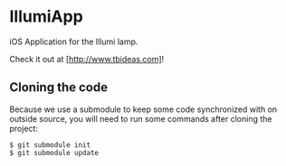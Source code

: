 IllumiApp
=========

iOS Application for the Illumi lamp.

Check it out at [http://www.tbideas.com]!

## Cloning the code

Because we use a submodule to keep some code synchronized with on outside source,
you will need to run some commands after cloning the project:

    $ git submodule init
    $ git submodule update

